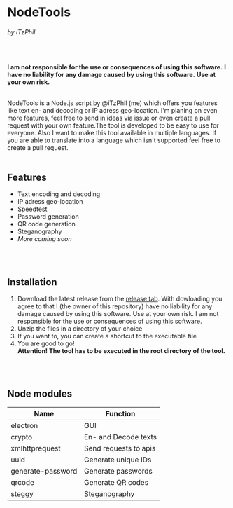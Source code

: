 # NodeTools
###### by iTzPhil
<br>

**I am not responsible for the use or consequences of using this software.**
**I have no liability for any damage caused by using this software.**
**Use at your own risk.**
<br><br>

NodeTools is a Node.js script by @iTzPhil (me) which offers you features like text en- and decoding or IP adress geo-location. I'm planing on even more features, feel free to send in ideas via issue or even create a pull request with your own feature.The tool is developed to be easy to use for everyone.  Also I want to make this tool available in multiple languages. If you are able to translate into a language which isn't supported feel free to create a pull request. 
<br><br>


## Features
- Text encoding and decoding
- IP adress geo-location
- Speedtest
- Password generation
- QR code generation
- Steganography
- _More coming soon_

<br><br>

## Installation
1. Download the latest release from the [release tab](https://github.com/iTzPhil/NodeTools/releases/latest). With dowloading you agree to that I (the owner of this repository) have no liability for any damage caused by using this software. Use at your own risk. I am not responsible for the use or consequences of using this software.
2. Unzip the files in a directory of your choice <br>
3. If you want to, you can create a shortcut to the executable file <br>
4. You are good to go! <br> **Attention! The tool has to be executed in the root directory of the tool.**



<br><br>
## Node modules 


| Name  | Function  |
| ------------ | ------------ |
| electron | GUI |
| crypto | En- and Decode texts  |
| xmlhttprequest | Send requests to apis |
| uuid | Generate unique IDs |
| generate-password | Generate passwords |
| qrcode | Generate QR codes |
| steggy | Steganography |





